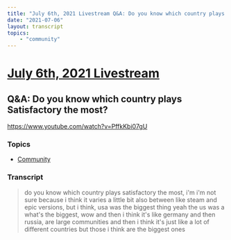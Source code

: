 ```yaml
---
title: "July 6th, 2021 Livestream Q&A: Do you know which country plays Satisfactory the most?"
date: "2021-07-06"
layout: transcript
topics:
    - "community"
---
```

# [July 6th, 2021 Livestream](../2021-07-06.md)
## Q&A: Do you know which country plays Satisfactory the most?
https://www.youtube.com/watch?v=PffkKbi07gU

### Topics
* [Community](../topics/community.md)

### Transcript

> do you know which country plays satisfactory the most, i'm i'm not sure because i think it varies a little bit also between like steam and epic versions, but i think, usa was the biggest thing yeah the us was a what's the biggest, wow and then i think it's like germany and then russia, are large communities and then i think it's just like a lot of different countries but those i think are the biggest ones
